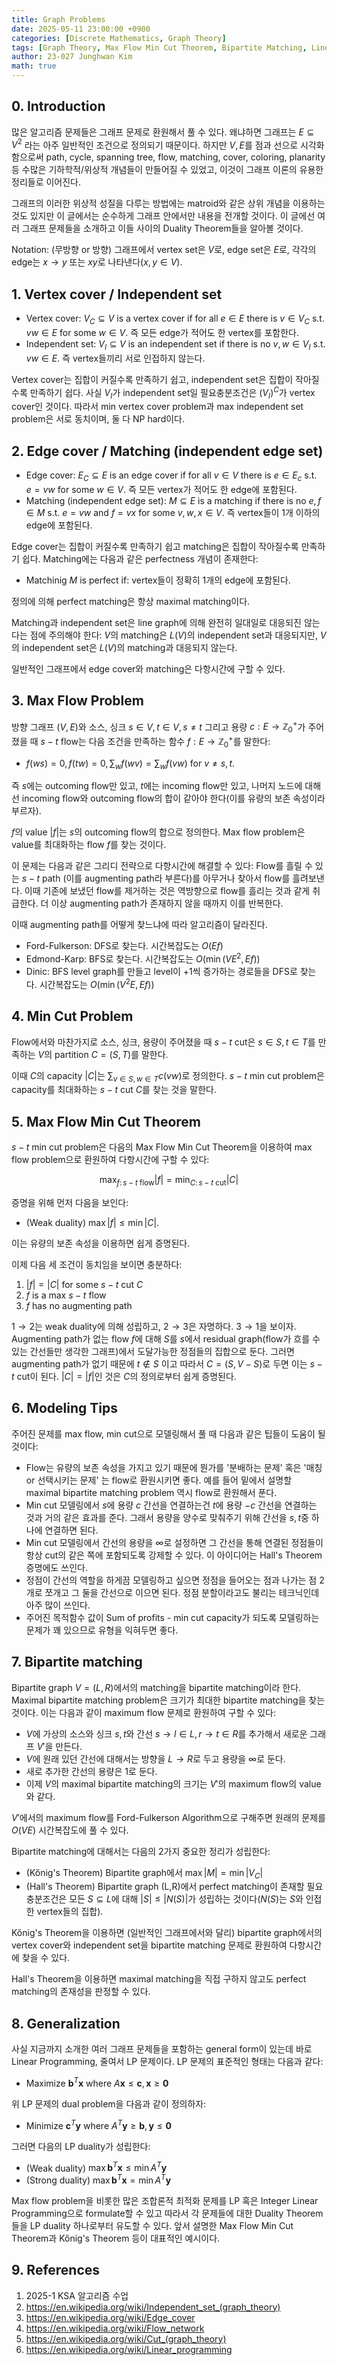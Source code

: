 ```yaml
---
title: Graph Problems
date: 2025-05-11 23:00:00 +0900
categories: [Discrete Mathematics, Graph Theory]
tags: [Graph Theory, Max Flow Min Cut Theorem, Bipartite Matching, Linear Programming]
author: 23-027 Junghwan Kim
math: true
---
```


## 0. Introduction
많은 알고리즘 문제들은 그래프 문제로 환원해서 풀 수 있다. 왜냐하면 그래프는 $E\subseteq V^2$ 라는 아주 일반적인 조건으로 정의되기 때문이다. 하지만 $V,E$를 점과 선으로 시각화함으로써 path, cycle, spanning tree, flow, matching, cover, coloring, planarity 등 수많은 기하학적/위상적 개념들이 만들어질 수 있었고, 이것이 그래프 이론의 유용한 정리들로 이어진다.

그래프의 이러한 위상적 성질을 다루는 방법에는 matroid와 같은 상위 개념을 이용하는 것도 있지만 이 글에서는 순수하게 그래프 안에서만 내용을 전개할 것이다. 이 글에선 여러 그래프 문제들을 소개하고 이들 사이의 Duality Theorem들을 알아볼 것이다.

Notation: (무방향 or 방향) 그래프에서 vertex set은 $V$로, edge set은 $E$로, 각각의 edge는 $x\rightarrow y$ 또는 $xy$로 나타낸다($x,y\in V$). 

## 1. Vertex cover / Independent set
 - Vertex cover: $V_C\subseteq V$ is a vertex cover if for all $e\in E$ there is $v\in V_C$ s.t. $vw\in E$ for some $w\in V$. 즉 모든 edge가 적어도 한 vertex를 포함한다.
 - Independent set: $V_I\subseteq V$ is an independent set if there is no $v,w\in V_I$ s.t. $vw\in E$. 즉 vertex들끼리 서로 인접하지 않는다.

Vertex cover는 집합이 커질수록 만족하기 쉽고, independent set은 집합이 작아질수록 만족하기 쉽다. 사실 $V_I$가 independent set일 필요충분조건은 $(V_I)^C$가 vertex cover인 것이다. 따라서 min vertex cover problem과 max independent set problem은 서로 동치이며, 둘 다 NP hard이다.

## 2. Edge cover / Matching (independent edge set)
- Edge cover: $E_C\subseteq E$ is an edge cover if for all $v\in V$ there is $e\in E_c$ s.t. $e=vw$ for some $w\in V$. 즉 모든 vertex가 적어도 한 edge에 포함된다.
- Matching (independent edge set): $M\subseteq E$ is a matching if there is no $e,f\in M$ s.t. $e=vw$ and $f=vx$ for some $v,w,x\in V$. 즉 vertex들이 1개 이하의 edge에 포함된다.

Edge cover는 집합이 커질수록 만족하기 쉽고 matching은 집합이 작아질수록 만족하기 쉽다. Matching에는 다음과 같은 perfectness 개념이 존재한다:
- Matchinig $M$ is perfect if: vertex들이 정확히 1개의 edge에 포함된다. 

정의에 의해 perfect matching은 항상 maximal matching이다.

Matching과 independent set은 line graph에 의해 완전히 일대일로 대응되진 않는다는 점에 주의해야 한다: $V$의 matching은 $L(V)$의 independent set과 대응되지만, $V$의 independent set은 $L(V)$의 matching과 대응되지 않는다.

일반적인 그래프에서 edge cover와 matching은 다항시간에 구할 수 있다.

## 3. Max Flow Problem
방향 그래프 $(V,E)$와 소스, 싱크 $s\in V, t\in V, s\ne t$ 그리고 용량 $c:E\rightarrow\mathbb{Z}_0^+$가 주어졌을 때 $s-t$ flow는 다음 조건을 만족하는 함수 $f:E\rightarrow \mathbb{Z}_0^+$를 말한다:
- $f(ws)=0, f(tw)=0, \sum_w f(wv) = \sum_w f(vw)$ for $v\ne s,t$. 

즉 $s$에는 outcoming flow만 있고, $t$에는 incoming flow만 있고, 나머지 노드에 대해선 incoming flow와 outcoming flow의 합이 같아야 한다(이를 유량의 보존 속성이라 부르자).

$f$의 value $\left\vert f\right\vert$는 $s$의 outcoming flow의 합으로 정의한다. Max flow problem은 value를 최대화하는 flow $f$를 찾는 것이다.

이 문제는 다음과 같은 그리디 전략으로 다항시간에 해결할 수 있다: Flow를 흘릴 수 있는 $s-t$ path (이를 augmenting path라 부른다)를 아무거나 찾아서 flow를 흘려보낸다. 이때 기존에 보냈던 flow를 제거하는 것은 역방향으로 flow를 흘리는 것과 같게 취급한다. 더 이상 augmenting path가 존재하지 않을 때까지 이를 반복한다.

이때 augmenting path를 어떻게 찾느냐에 따라 알고리즘이 달라진다.
- Ford-Fulkerson: DFS로 찾는다. 시간복잡도는 $O(Ef)$ 
- Edmond-Karp: BFS로 찾는다. 시간복잡도는 $O(\min(VE^2,Ef))$ 
- Dinic: BFS level graph를 만들고 level이 +1씩 증가하는 경로들을 DFS로 찾는다. 시간복잡도는 $O(\min(V^2E,Ef))$

## 4. Min Cut Problem
Flow에서와 마찬가지로 소스, 싱크, 용량이 주어졌을 때 $s-t$ cut은 $s\in S, t\in T$를 만족하는 $V$의 partition $C=(S,T)$를 말한다. 

이때 $C$의 capacity $\left\vert C\right\vert$는 $\sum_{v\in S, w\in T} c(vw)$로 정의한다. $s-t$ min cut problem은 capacity를 최대화하는 $s-t$ cut $C$를 찾는 것을 말한다.

## 5. Max Flow Min Cut Theorem
$s-t$ min cut problem은 다음의 Max Flow Min Cut Theorem을 이용하여 max flow problem으로 환원하여 다항시간에 구할 수 있다:

$$\max_{f:\,s-t \text{ flow}} \left\vert f\right\vert = \min_{C:\,s-t\text{ cut}} \left\vert C\right\vert$$

증명을 위해 먼저 다음을 보인다:
- (Weak duality) $\max |f|\le \min |C|$. 

이는 유량의 보존 속성을 이용하면 쉽게 증명된다. 

이제 다음 세 조건이 동치임을 보이면 충분하다:
1. $|f|=|C|$ for some $s-t$ cut $C$
2. $f$ is a max $s-t$ flow
3. $f$ has no augmenting path

$1\rightarrow 2$는 weak duality에 의해 성립하고, $2\rightarrow 3$은 자명하다. $3\rightarrow 1$을 보이자. Augmenting path가 없는 flow $f$에 대해 $S$를 $s$에서 residual graph(flow가 흐를 수 있는 간선들만 생각한 그래프)에서 도달가능한 정점들의 집합으로 둔다. 그러면 augmenting path가 없기 때문에 $t\notin S$ 이고 따라서 $C=(S,V-S)$로 두면 이는 $s-t$ cut이 된다. $\left\vert C\right\vert=\left\vert f\right\vert$인 것은 $C$의 정의로부터 쉽게 증명된다.

## 6. Modeling Tips
주어진 문제를 max flow, min cut으로 모델링해서 풀 때 다음과 같은 팁들이 도움이 될 것이다:
- Flow는 유량의 보존 속성을 가지고 있기 때문에 뭔가를 '분배하는 문제' 혹은 '매칭 or 선택시키는 문제' 는 flow로 환원시키면 좋다. 예를 들어 밑에서 설명할 maximal bipartite matching problem 역시 flow로 환원해서 푼다.
- Min cut 모델링에서 $s$에 용량 $c$ 간선을 연결하는건 $t$에 용량 $-c$ 간선을 연결하는 것과 거의 같은 효과를 준다. 그래서 용량을 양수로 맞춰주기 위해 간선을 $s,t$중 하나에 연결하면 된다. 
- Min cut 모델링에서 간선의 용량을 $\infty$로 설정하면 그 간선을 통해 연결된 정점들이 항상 cut의 같은 쪽에 포함되도록 강제할 수 있다. 이 아이디어는 Hall's Theorem 증명에도 쓰인다.
- 정점이 간선의 역할을 하게끔 모델링하고 싶으면 정점을 들어오는 점과 나가는 점 2개로 쪼개고 그 둘을 간선으로 이으면 된다. 정점 분할이라고도 불리는 테크닉인데 아주 많이 쓰인다. 
- 주어진 목적함수 값이 Sum of profits - min cut capacity가 되도록 모델링하는 문제가 꽤 있으므로 유형을 익혀두면 좋다.

## 7. Bipartite matching
Bipartite graph $V=(L,R)$에서의 matching을 bipartite matching이라 한다. Maximal bipartite matching problem은 크기가 최대한 bipartite matching을 찾는 것이다. 이는 다음과 같이 maximum flow 문제로 환원하여 구할 수 있다:
- $V$에 가상의 소스와 싱크 $s,t$와 간선 $s\rightarrow l\in L, r\rightarrow t\in R$를 추가해서 새로운 그래프 $V'$을 만든다. 
- $V$에 원래 있던 간선에 대해서는 방향을 $L\rightarrow R$로 두고 용량을 $\infty$로 둔다. 
- 새로 추가한 간선의 용량은 1로 둔다. 
- 이제 $V$의 maximal bipartite matching의 크기는 $V'$의 maximum flow의 value와 같다. 

$V'$에서의 maximum flow를 Ford-Fulkerson Algorithm으로 구해주면 원래의 문제를 $O(VE)$ 시간복잡도에 풀 수 있다.

Bipartite matching에 대해서는 다음의 2가지 중요한 정리가 성립한다:
- (Kőnig's Theorem) Bipartite graph에서 $\max \left\vert M\right\vert = \min \left\vert V_C\right\vert$
- (Hall's Theorem) Bipartite graph (L,R)에서 perfect matching이 존재할 필요충분조건은 모든 $S\subseteq L$에 대해 $|S|\le |N(S)|$가 성립하는 것이다($N(S)$는 $S$와 인접한 vertex들의 집합).

Kőnig's Theorem을 이용하면 (일반적인 그래프에서와 달리) bipartite graph에서의 vertex cover와 independent set을 bipartite matching 문제로 환원하여 다항시간에 찾을 수 있다.

Hall's Theorem을 이용하면 maximal matching을 직접 구하지 않고도 perfect matching의 존재성을 판정할 수 있다.

## 8. Generalization
사실 지금까지 소개한 여러 그래프 문제들을 포함하는 general form이 있는데 바로 Linear Programming, 줄여서 LP 문제이다. LP 문제의 표준적인 형태는 다음과 같다:
- Maximize $\mathbf{b}^T \mathbf{x}$ where $A\mathbf{x}\le \mathbf{c}, \mathbf{x}\ge \mathbf{0}$

위 LP 문제의 dual problem을 다음과 같이 정의하자:
- Minimize $\mathbf{c}^T \mathbf{y}$ where $A^T \mathbf{y}\ge \mathbf{b}, \mathbf{y}\le \mathbf{0}$

그러면 다음의 LP duality가 성립한다:
- (Weak duality) $\max \mathbf{b}^T \mathbf{x}\le \min A^T \mathbf{y}$ 
- (Strong duality) $\max \mathbf{b}^T \mathbf{x}= \min A^T \mathbf{y}$ 

Max flow problem을 비롯한 많은 조합론적 최적화 문제를 LP 혹은 Integer Linear Programming으로 formulate할 수 있고 따라서 각 문제들에 대한 Duality Theorem들을 LP duality 하나로부터 유도할 수 있다. 앞서 설명한 Max Flow Min Cut Theorem과 Kőnig's Theorem 등이 대표적인 예시이다.

## 9. References
1. 2025-1 KSA 알고리즘 수업
2. <https://en.wikipedia.org/wiki/Independent_set_(graph_theory)>
3. <https://en.wikipedia.org/wiki/Edge_cover>
4. <https://en.wikipedia.org/wiki/Flow_network>
5. <https://en.wikipedia.org/wiki/Cut_(graph_theory)>
6. <https://en.wikipedia.org/wiki/Linear_programming>
